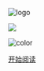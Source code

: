 <!-- _coverpage.md -->

![logo](media/icon.svg)


<!-- backgound image -->

![](media/bg.png)

<!-- background color -->

![color](#f0f0f0)

[开始阅读](Linux学习笔记.md)